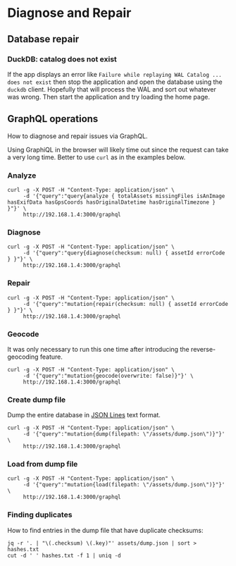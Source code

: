 # Diagnose and Repair

## Database repair

### DuckDB: catalog does not exist

If the app displays an error like `Failure while replaying WAL Catalog ... does not exist` then stop the application and open the database using the `duckdb` client. Hopefully that will process the WAL and sort out whatever was wrong. Then start the application and try loading the home page.

## GraphQL operations

How to diagnose and repair issues via GraphQL.

Using GraphiQL in the browser will likely time out since the request can take a very long time. Better to use `curl` as in the examples below.

### Analyze

```shell
curl -g -X POST -H "Content-Type: application/json" \
     -d '{"query":"query{analyze { totalAssets missingFiles isAnImage hasExifData hasGpsCoords hasOriginalDatetime hasOriginalTimezone } }"}' \
     http://192.168.1.4:3000/graphql
```

### Diagnose

```shell
curl -g -X POST -H "Content-Type: application/json" \
     -d '{"query":"query{diagnose(checksum: null) { assetId errorCode } }"}' \
     http://192.168.1.4:3000/graphql
```

### Repair

```shell
curl -g -X POST -H "Content-Type: application/json" \
     -d '{"query":"mutation{repair(checksum: null) { assetId errorCode } }"}' \
     http://192.168.1.4:3000/graphql
```

### Geocode

It was only necessary to run this one time after introducing the reverse-geocoding feature.

```shell
curl -g -X POST -H "Content-Type: application/json" \
     -d '{"query":"mutation{geocode(overwrite: false)}"}' \
     http://192.168.1.4:3000/graphql
```

### Create dump file

Dump the entire database in [JSON Lines](https://jsonlines.org) text format.

```shell
curl -g -X POST -H "Content-Type: application/json" \
     -d '{"query":"mutation{dump(filepath: \"/assets/dump.json\")}"}' \
     http://192.168.1.4:3000/graphql
```

### Load from dump file

```shell
curl -g -X POST -H "Content-Type: application/json" \
     -d '{"query":"mutation{load(filepath: \"/assets/dump.json\")}"}' \
     http://192.168.1.4:3000/graphql
```

### Finding duplicates

How to find entries in the dump file that have duplicate checksums:

```shell
jq -r '. | "\(.checksum) \(.key)"' assets/dump.json | sort > hashes.txt
cut -d ' ' hashes.txt -f 1 | uniq -d
```
